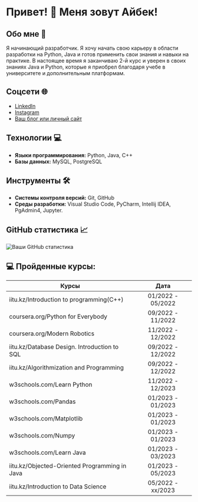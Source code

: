 # Привет! 👋 Меня зовут Айбек!

## Обо мне 📝
Я начинающий разработчик. Я хочу начать свою карьеру в области разработки на Python, Java и готов применить свои знания и навыки на практике. В настоящее время я заканчиваю 2-й курс и уверен в своих знаниях Java и Python, которые я приобрел благодаря учебе в университете и дополнительным платформам. 

## Соцсети 🌐
- [LinkedIn](https://www.linkedin.com/in/aibek-shynazbek-69458723a/)
- [Instagram](https://www.instagram.com/aakkuliyev/)
- [Ваш блог или личный сайт](https://вашсайт.com)

## Технологии 💻
- **Языки программирования:** Python, Java, C++
- **Базы данных:** MySQL, PostgreSQL

## Инструменты 🛠️
- **Системы контроля версий:** Git, GitHub
- **Среды разработки:** Visual Studio Code, PyCharm, Intellij IDEA, PgAdmin4, Jupyter.

## GitHub статистика 📈
![Ваши GitHub статистика](https://github-readme-stats.vercel.app/api?username=aakkuliyev&show_icons=true&theme=radical)

## 💻 Пройденные курсы:

| Курсы                                                           | Дата              |
| ----------------------------------------------------------------| :---------------: |
| iitu.kz/Introduction to programming(C++)                        | 01/2022 - 05/2022 |
| coursera.org/Python for Everybody                               | 09/2022 - 11/2022 |
| coursera.org/Modern Robotics                                    | 11/2022 - 12/2022 |
| iitu.kz/Database Design. Introduction to SQL                    | 09/2022 - 12/2022 |
| iitu.kz/Algorithmization and Programming                        | 09/2022 - 12/2022 |
| w3schools.com/Learn Python                                      | 11/2022 - 12/2023 |
| w3schools.com/Pandas                                            | 01/2023 - 01/2023 |
| w3schools.com/Matplotlib                                        | 01/2023 - 01/2023 |
| w3schools.com/Numpy                                             | 01/2023 - 01/2023 |
| w3schools.com/Learn Java                                        | 01/2023 - 03/2023 |
| iitu.kz/Objected-Oriented Programming in Java                   | 01/2023 - 05/2023 |
| iitu.kz/Introduction to Data Science                            | 05/2022 - xx/2023 |



